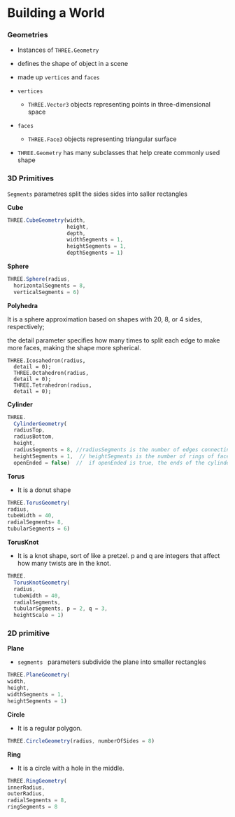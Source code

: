 # Building a World

### Geometries

-  Instances of `THREE.Geometry`
-  defines the shape of object in a scene
-  made up `vertices` and `faces` 
-  `vertices`
   -  `THREE.Vector3` objects representing points in three-dimensional space
-  `faces`
   -  `THREE.Face3` objects representing triangular surface

-  `THREE.Geometry` has many subclasses that help create commonly used shape



### 3D Primitives

`Segments` parametres  split the sides sides into saller rectangles

**Cube**

```javascript
THREE.CubeGeometry(width, 
                   height, 
                   depth, 
                   widthSegments = 1,
                   heightSegments = 1,
                   depthSegments = 1)
```

**Sphere**

```js
THREE.Sphere(radius,
  horizontalSegments = 8,
  verticalSegments = 6)
```

**Polyhedra**

It is a sphere approximation based on shapes with 20, 8, or 4 sides, respectively; 

the detail parameter specifies how many times to split each edge to make more faces, making the shape more spherical.  	

```
THREE.Icosahedron(radius,
  detail = 0);
  THREE.Octahedron(radius,
  detail = 0);
  THREE.Tetrahedron(radius,
  detail = 0);
```



**Cylinder**

```js
THREE.
  CylinderGeometry(
  radiusTop,
  radiusBottom, 
  height,
  radiusSegments = 8, //radiusSegments is the number of edges connecting the top and bottom faces,down to curved surface
  heightSegments = 1,  // heightSegments is the number of rings of faces around the curved surface,
  openEnded = false)  //  if openEnded is true, the ends of the cylinder will not be rendered.
```

**Torus**

-  It is a donut shape

```js
THREE.TorusGeometry(
radius,
tubeWidth = 40, 
radialSegments= 8, 
tubularSegments = 6)
```

**TorusKnot**

-  It is a knot shape, sort of like a pretzel. p and q are integers that affect how many twists are in the knot.  				 			 		

```js
THREE.
  TorusKnotGeometry(
  radius,
  tubeWidth = 40,
  radialSegments,
  tubularSegments, p = 2, q = 3,
  heightScale = 1)
```



### 2D primitive

**Plane**

-  `segments ` parameters subdivide the plane into smaller rectangles

```js
THREE.PlaneGeometry(
width, 
height, 
widthSegments = 1,
heightSegments = 1)
```

**Circle**

-  It is a regular polygon.

```js
THREE.CircleGeometry(radius, numberOfSides = 8)
```

**Ring**

-  It is a circle with a hole in the middle.

```js
THREE.RingGeometry(
innerRadius, 
outerRadius, 
radialSegments = 8,
ringSegments = 8
```

